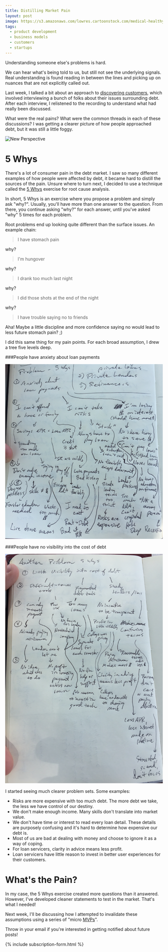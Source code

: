 ```yaml
---
title: Distilling Market Pain
layout: post
image: https://s3.amazonaws.com/lowres.cartoonstock.com/medical-healthy-pains-rate-rates-happy-jmp100503_low.jpg 
tags:
  - product development
  - business models
  - customers
  - startups
---
```


Understanding someone else's problems is hard.

We can hear what's being told to us, but still not see the underlying signals.
Real understanding is found reading in between the lines and picking up on nuances that are not explicitly called out.

Last week, I talked a bit about an approach to [discovering customers](/2017/07/discovering-customers.html), which involved interviewing a bunch of folks about their issues surrounding debt.
After each interview, I relistened to the recording to understand what had really been discussed.

What were the real pains? What were the common threads in each of these discussions? I was getting a clearer picture of how people approached debt, but it was still a little foggy.

![New Perspective](https://s3.amazonaws.com/lowres.cartoonstock.com/property-perspectives-new_perspective-think-thinking-roof-bstn753_low.jpg)

# 5 Whys

There's a lot of consumer pain in the debt market. I saw so many different examples of how people were affected by debt, it became hard to distill the sources of the pain.
Unsure where to turn next, I decided to use a technique called the [5 Whys](https://en.wikipedia.org/wiki/5_Whys) exercise for root cause analysis.

In short, 5 Whys is an exercise where you propose a problem and simply ask "why?".
Usually, you'll have more than one answer to the question. From there, you continue asking "why?" for each answer, until you've asked "why" 5 times for each problem.

Root problems end up looking quite different than the surface issues. An example chain:

> I have stomach pain

why?

> I'm hungover

why?

> I drank too much last night

why?

> I did those shots at the end of the night

why?

> I have trouble saying no to friends

Aha! Maybe a little discipline and more confidence saying no would lead to less future stomach pain? ;)

I did this same thing for my pain points. For each broad assumption, I drew a tree five levels deep.

###People have anxiety about loan payments

![5 Whys](/assets/img/five_whys.jpg)

###People have no visibility into the cost of debt

![5 Whys Again](/assets/img/five_whys2.jpg)

I started seeing much clearer problem sets. Some examples:

- Risks are more expensive with too much debt. The more debt we take, the less we have control of our destiny.
- We don't make enough income. Many skills don't translate into market value.
- We don't have time or interest to read every loan detail. These details are purposely confusing and it's hard to determine how expensive our debt is.
- Most of us are bad at dealing with money and choose to ignore it as a way of coping.
- For loan servicers, clarity in advice means less profit.
- Loan servicers have little reason to invest in better user experiences for their customers.

# What's the Pain?

In my case, the 5 Whys exercise created more questions than it answered. However, I've developed cleaner statements to test in the market. That's what I needed!

Next week, I'll be discussing how I attempted to invalidate these assumptions using a series of "micro [MVPs](https://en.wikipedia.org/wiki/Minimum_viable_product)".

Throw in your email if you're interested in getting notified about future posts!

{% include subscription-form.html %}
